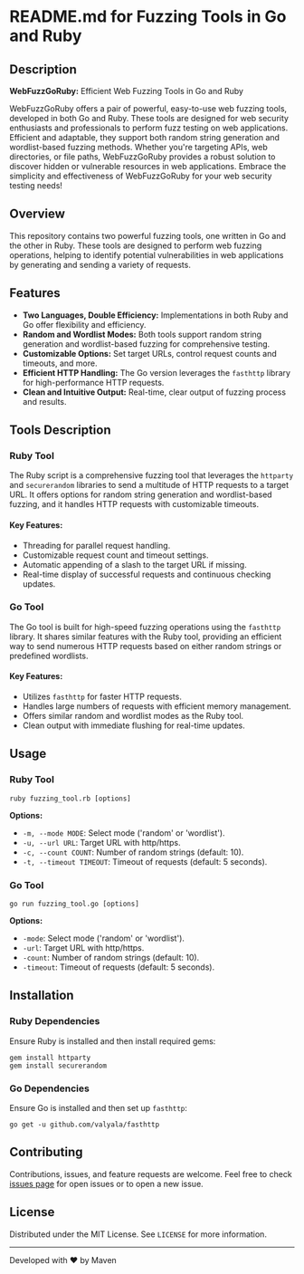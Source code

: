 # README.md for Fuzzing Tools in Go and Ruby

## Description
**WebFuzzGoRuby:** Efficient Web Fuzzing Tools in Go and Ruby

WebFuzzGoRuby offers a pair of powerful, easy-to-use web fuzzing tools, developed in both Go and Ruby. These tools are designed for web security enthusiasts and professionals to perform fuzz testing on web applications. Efficient and adaptable, they support both random string generation and wordlist-based fuzzing methods. Whether you're targeting APIs, web directories, or file paths, WebFuzzGoRuby provides a robust solution to discover hidden or vulnerable resources in web applications. Embrace the simplicity and effectiveness of WebFuzzGoRuby for your web security testing needs!

## Overview
This repository contains two powerful fuzzing tools, one written in Go and the other in Ruby. These tools are designed to perform web fuzzing operations, helping to identify potential vulnerabilities in web applications by generating and sending a variety of requests.

## Features
- **Two Languages, Double Efficiency:** Implementations in both Ruby and Go offer flexibility and efficiency.
- **Random and Wordlist Modes:** Both tools support random string generation and wordlist-based fuzzing for comprehensive testing.
- **Customizable Options:** Set target URLs, control request counts and timeouts, and more.
- **Efficient HTTP Handling:** The Go version leverages the `fasthttp` library for high-performance HTTP requests.
- **Clean and Intuitive Output:** Real-time, clear output of fuzzing process and results.

## Tools Description

### Ruby Tool
The Ruby script is a comprehensive fuzzing tool that leverages the `httparty` and `securerandom` libraries to send a multitude of HTTP requests to a target URL. It offers options for random string generation and wordlist-based fuzzing, and it handles HTTP requests with customizable timeouts.

#### Key Features:
- Threading for parallel request handling.
- Customizable request count and timeout settings.
- Automatic appending of a slash to the target URL if missing.
- Real-time display of successful requests and continuous checking updates.

### Go Tool
The Go tool is built for high-speed fuzzing operations using the `fasthttp` library. It shares similar features with the Ruby tool, providing an efficient way to send numerous HTTP requests based on either random strings or predefined wordlists.

#### Key Features:
- Utilizes `fasthttp` for faster HTTP requests.
- Handles large numbers of requests with efficient memory management.
- Offers similar random and wordlist modes as the Ruby tool.
- Clean output with immediate flushing for real-time updates.

## Usage

### Ruby Tool
```
ruby fuzzing_tool.rb [options]
```
**Options:**
- `-m, --mode MODE`: Select mode ('random' or 'wordlist').
- `-u, --url URL`: Target URL with http/https.
- `-c, --count COUNT`: Number of random strings (default: 10).
- `-t, --timeout TIMEOUT`: Timeout of requests (default: 5 seconds).

### Go Tool
```
go run fuzzing_tool.go [options]
```
**Options:**
- `-mode`: Select mode ('random' or 'wordlist').
- `-url`: Target URL with http/https.
- `-count`: Number of random strings (default: 10).
- `-timeout`: Timeout of requests (default: 5 seconds).

## Installation
### Ruby Dependencies
Ensure Ruby is installed and then install required gems:
```
gem install httparty
gem install securerandom
```

### Go Dependencies
Ensure Go is installed and then set up `fasthttp`:
```
go get -u github.com/valyala/fasthttp
```

## Contributing
Contributions, issues, and feature requests are welcome. Feel free to check [issues page](https://github.com/Abo5/WebFuzzGoRuby/issues) for open issues or to open a new issue.

## License
Distributed under the MIT License. See `LICENSE` for more information.

---

Developed with ❤️ by Maven 
